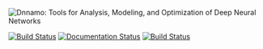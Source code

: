 ![Dnnamo: Tools for Analysis, Modeling, and Optimization of Deep Neural Networks](https://github.com/rdadolf/dnnamo/raw/assets/dnnamo_logo_med.png)

[![Build Status](https://travis-ci.org/rdadolf/dnnamo.svg?branch=master)](https://travis-ci.org/rdadolf/dnnamo)
[![Documentation Status](https://readthedocs.org/projects/dnnamo/badge/?version=latest)](http://dnnamo.readthedocs.io/en/latest/?badge=latest)
[![Build Status](https://img.shields.io/docker/build/rdadolf/dnnamo.svg)](https://hub.docker.com/r/rdadolf/dnnamo/)

